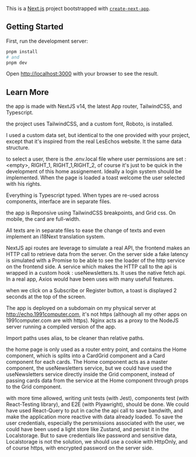 This is a [Next.js](https://nextjs.org/) project bootstrapped with [`create-next-app`](https://github.com/vercel/next.js/tree/canary/packages/create-next-app).

## Getting Started

First, run the development server:

```bash
pnpm install
# and
pnpm dev
```

Open [http://localhost:3000](http://localhost:3000) with your browser to see the result.

## Learn More

the app is made with  NextJS v14, the latest App router, TailwindCSS, and Typescript.

the project uses TailwindCSS, and a custom font, Roboto, is installed.

I used a custom data set, but identical to the one provided with your project, except that it's inspired from the real LesEchos website. It the same data structure.

to select a user, there is the .env.local file where user permissions are set : \<empty\>, RIGHT_1, RIGHT_1,RIGHT_2, of course it's just to be quick in the development of this home assignement.
Ideally a login system should be implemented. When the page is loaded a toast welcome the user selected with his rights.

Everything is Typescript typed. When types are re-used across components, interface are in separate files.

the app is Reponsive using TailwindCSS breakpoints, and Grid css. On mobile, the card are full-width.

All texts are in separate files to ease the change of texts and even implement an i18Next translation system.

NextJS api routes are leverage to simulate a real API, the frontend makes an HTTP call to retrieve data from the server. On the server side a fake latency is simulated with a Promise to be able to see the 
loader of the http service on the frontend side.
A service which makes the HTTP call to the api is wrapped in a custom hook : useNewsletters.ts. It uses the native fetch api. In a real app, Axios would have been uses with many usefull features.

when we click on a Subscribe or Register button, a toast is displayed 2 seconds at the top of the screen.

The app is deployed on a subdomain on my physical server at http://echo.1991computer.com, it's not https (although all my other apps on 1991computer.com are with https). Nginx acts as a proxy to the NodeJS server
running a compiled version of the app.

Import paths uses alias, to be cleaner than relative paths.

the home page is only used as a router entry point, and contains the Home component, which is splits into a CardGrid component and a Card component for each cards.
The Home component acts as a master component, the useNewsletters service, but we could have used the useNewsletters service directly inside the Grid component, instead of passing cards data from the service at the
Home component through props to the Grid component.

with more time allowed, writing unit tests (with Jest), components test (with React-Testing library), and E2E (with Plyawright), should be done.
We could have used React-Query to put in cache the api call to save bandwith, and make the application more reactive with data already loaded. To save the user credentials, especially the persmissions associated
with the user, we could have been used a light store like Zustand, and persist it in the Localstorage. But to save credentials like password and sensitive data, Localstorage is not the solution, we should use a cookie
with HttpOnly, and of course https, with encrypted password on the server side.


